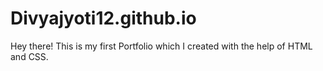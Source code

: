# Divyajyoti12.github.io
Hey there!
This is my first Portfolio which I created with the help of HTML and CSS.
